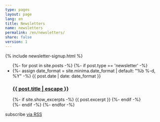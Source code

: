 ```yaml
---
type: pages
layout: page
lang: en
title: Newsletters
name: newsletters
permalink: /en/newsletters/
share: false
version: 1
---
```


{% include newsletter-signup.html %}

<ul class="post-list">
  {%- for post in site.posts -%}
  {%- if post.type == 'newsletter' -%}
  <li>
    {%- assign date_format = site.minima.date_format | default: "%b %-d, %Y" -%}
    <span class="post-meta">{{ post.date | date: date_format }}</span>
    <h3>
      <a class="post-link" href="{{ post.url | relative_url }}">
        {{ post.title | escape }}
      </a>
    </h3>
    {%- if site.show_excerpts -%}
      {{ post.excerpt }}
    {%- endif -%}
  </li>
  {%- endif -%}
  {%- endfor -%}
</ul>

<p class="rss-subscribe">subscribe <a href="{{ "/feed.xml" | relative_url }}">via RSS</a></p>